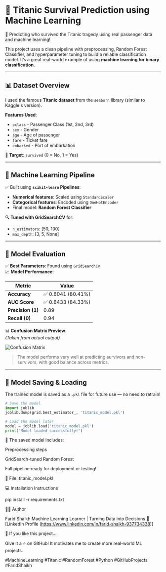 # 🚢 Titanic Survival Prediction using Machine Learning

🎯 Predicting who survived the Titanic tragedy using real passenger data and machine learning!

This project uses a clean pipeline with preprocessing, Random Forest Classifier, and hyperparameter tuning to build a reliable classification model. It’s a great real-world example of using **machine learning for binary classification**.

---

## 📊 Dataset Overview

I used the famous **Titanic dataset** from the `seaborn` library (similar to Kaggle's version).

**Features Used**:
- `pclass` - Passenger Class (1st, 2nd, 3rd)
- `sex` - Gender
- `age` - Age of passenger
- `fare` - Ticket fare
- `embarked` - Port of embarkation

🎯 **Target**: `survived` (0 = No, 1 = Yes)

---

## 🔧 Machine Learning Pipeline

✅ Built using **`scikit-learn` Pipelines**:
- **Numerical features**: Scaled using `StandardScaler`
- **Categorical features**: Encoded using `OneHotEncoder`
- Final model: **Random Forest Classifier**

🔍 **Tuned with GridSearchCV** for:
- `n_estimators`: [50, 100]
- `max_depth`: [3, 5, None]

---

## 🧠 Model Evaluation

✅ **Best Parameters**: Found using `GridSearchCV`  
📈 **Model Performance**:

| Metric          | Value    |
|-----------------|----------|
| **Accuracy**    | ✅ 0.8041 (80.41%) |
| **AUC Score**   | ✅ 0.8433 (84.33%) |
| **Precision (1)** | 0.89     |
| **Recall (0)**    | 0.94     |

📊 **Confusion Matrix Preview**:  
*(Taken from actual output)*

![Confusion Matrix](images/)

> The model performs very well at predicting survivors and non-survivors, with good balance across metrics.

---

## 💾 Model Saving & Loading

The trained model is saved as a `.pkl` file for future use — no need to retrain!

```python
# Save the model
import joblib
joblib.dump(grid.best_estimator_, 'titanic_model.pkl')

# Load the model later
model = joblib.load('titanic_model.pkl')
print("Model loaded successfully!")
```
🧠 The saved model includes:

Preprocessing steps

GridSearch-tuned Random Forest

Full pipeline ready for deployment or testing!


📁 File: titanic_model.pkl


💻 Installation Instructions

pip install -r requirements.txt

👨‍💻 Author

Farid Shaikh
Machine Learning Learner | Turning Data into Decisions
🔗 [LinkedIn Profile (https://www.linkedin.com/in/farid-shaikh-937734338)]


🌟 If you like this project...

Give it a ⭐ on GitHub!
It motivates me to create more real-world ML projects.

#MachineLearning #Titanic #RandomForest #Python #GitHubProjects #FaridShaikh

